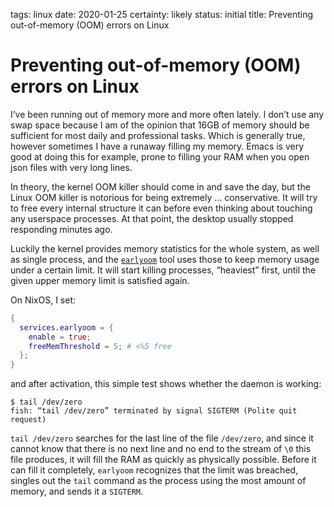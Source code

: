 tags: linux
date: 2020-01-25
certainty: likely
status: initial
title: Preventing out-of-memory (OOM) errors on Linux

# Preventing out-of-memory (OOM) errors on Linux

I’ve been running out of memory more and more often lately. I don’t use any swap space because I am of the opinion that 16GB of memory should be sufficient for most daily and professional tasks. Which is generally true, however sometimes I have a runaway filling my memory. Emacs is very good at doing this for example, prone to filling your RAM when you open json files with very long lines.

In theory, the kernel OOM killer should come in and save the day, but the Linux OOM killer is notorious for being extremely … conservative. It will try to free every internal structure it can before even thinking about touching any userspace processes. At that point, the desktop usually stopped responding minutes ago.

Luckily the kernel provides memory statistics for the whole system, as well as single process, and the [`earlyoom`](https://github.com/rfjakob/earlyoom) tool uses those to keep memory usage under a certain limit. It will start killing processes, “heaviest” first, until the given upper memory limit is satisfied again.

On NixOS, I set:

```nix
{
  services.earlyoom = {
    enable = true;
    freeMemThreshold = 5; # <%5 free
  };
}
```

and after activation, this simple test shows whether the daemon is working:

```shell
$ tail /dev/zero
fish: “tail /dev/zero” terminated by signal SIGTERM (Polite quit request)
```

`tail /dev/zero` searches for the last line of the file `/dev/zero`, and since it cannot know that there is no next line and no end to the stream of `\0` this file produces, it will fill the RAM as quickly as physically possible. Before it can fill it completely, `earlyoom` recognizes that the limit was breached, singles out the `tail` command as the process using the most amount of memory, and sends it a `SIGTERM`.
